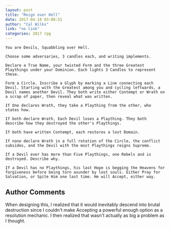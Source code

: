 ```yaml
---
layout: post
title: "Reign over Hell"
date: 2017-04-18 03:08:51
author: "Cal Wilks"
link: "no link"
categories: 2017 rpg
---
```

```
You are Devils, Squabbling over Hell.

Choose some adversaries, 3 candles each, and writing implements.

Declare a True Name, your twisted Form and the three Greatest Playthings under your Dominion. Each lights 3 Candles to represent these.

Form a Circle. Inscribe a Glyph by marking a Line connecting each Devil. Starting with the Greatest among you and cycling leftwards, a Devil names another Devil. They both write either Contempt or Wrath on a scrap of paper, then reveal what was written.

If One declares Wrath, they take a Plaything from the other, who states how.

If both declare Wrath, Each Devil loses a Plaything. They both describe how they destroyed the other's Playthings.

If both have written Contempt, each restores a lost Domain.

If none declare Wrath in a full rotation of the Circle, the conflict subsides, and the Devil with the most Playthings reigns Supreme.

If a Devil ever has more than Five Playthings, one Rebels and is destroyed. Describe why.

If a Devil has no Playthings, his last Hope is begging the Heavens for forgiveness before being torn asunder by lost souls. Either Pray for Salvation, or Spite Him one last time. He will Accept, either way.
```
## Author Comments 

When designing this, I realized that it would inevitably descend into brutal destruction since I couldn't make Accepting a powerful enough option as a resolution mechanic. I then realized that wasn't actually as big a problem as I thought. 
